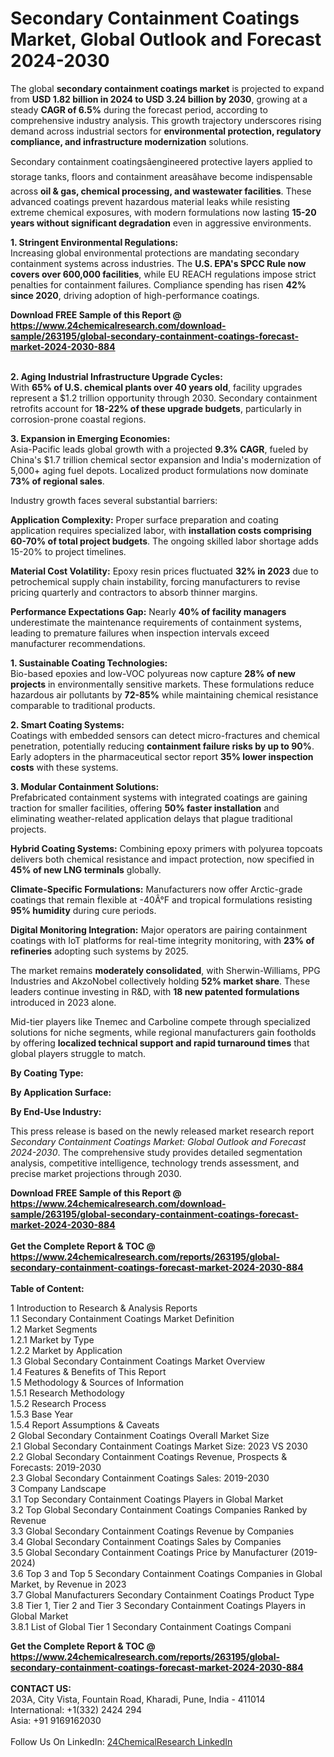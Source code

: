 <h1>Secondary Containment Coatings Market, Global Outlook and Forecast 2024-2030</h1><p>The global <strong>secondary containment coatings market</strong> is projected to expand from <strong>USD 1.82 billion in 2024 to USD 3.24 billion by 2030</strong>, growing at a steady <strong>CAGR of 6.5%</strong> during the forecast period, according to comprehensive industry analysis. This growth trajectory underscores rising demand across industrial sectors for <strong>environmental protection, regulatory compliance, and infrastructure modernization</strong> solutions.</p><p>Secondary containment coatingsâengineered protective layers applied to storage tanks, floors and containment areasâhave become indispensable across <strong>oil &amp; gas, chemical processing, and wastewater facilities</strong>. These advanced coatings prevent hazardous material leaks while resisting extreme chemical exposures, with modern formulations now lasting <strong>15-20 years without significant degradation</strong> even in aggressive environments.</p><p><strong>1. Stringent Environmental Regulations:</strong><br>
Increasing global environmental protections are mandating secondary containment systems across industries. The <strong>U.S. EPA's SPCC Rule now covers over 600,000 facilities</strong>, while EU REACH regulations impose strict penalties for containment failures. Compliance spending has risen <strong>42% since 2020</strong>, driving adoption of high-performance coatings.</p><div><b>Download FREE Sample of this Report @ 
            <a href="https://www.24chemicalresearch.com/download-sample/263195/global-secondary-containment-coatings-forecast-market-2024-2030-884">
            https://www.24chemicalresearch.com/download-sample/263195/global-secondary-containment-coatings-forecast-market-2024-2030-884</a></b></div><br><p><strong>2. Aging Industrial Infrastructure Upgrade Cycles:</strong><br>
With <strong>65% of U.S. chemical plants over 40 years old</strong>, facility upgrades represent a $1.2 trillion opportunity through 2030. Secondary containment retrofits account for <strong>18-22% of these upgrade budgets</strong>, particularly in corrosion-prone coastal regions.</p><p><strong>3. Expansion in Emerging Economies:</strong><br>
Asia-Pacific leads global growth with a projected <strong>9.3% CAGR</strong>, fueled by China's $1.7 trillion chemical sector expansion and India's modernization of 5,000+ aging fuel depots. Localized product formulations now dominate <strong>73% of regional sales</strong>.</p><p>Industry growth faces several substantial barriers:</p><p><strong>Application Complexity:</strong> Proper surface preparation and coating application requires specialized labor, with <strong>installation costs comprising 60-70% of total project budgets</strong>. The ongoing skilled labor shortage adds 15-20% to project timelines.</p><p><strong>Material Cost Volatility:</strong> Epoxy resin prices fluctuated <strong>32% in 2023</strong> due to petrochemical supply chain instability, forcing manufacturers to revise pricing quarterly and contractors to absorb thinner margins.</p><p><strong>Performance Expectations Gap:</strong> Nearly <strong>40% of facility managers</strong> underestimate the maintenance requirements of containment systems, leading to premature failures when inspection intervals exceed manufacturer recommendations.</p><p><strong>1. Sustainable Coating Technologies:</strong><br>
Bio-based epoxies and low-VOC polyureas now capture <strong>28% of new projects</strong> in environmentally sensitive markets. These formulations reduce hazardous air pollutants by <strong>72-85%</strong> while maintaining chemical resistance comparable to traditional products.</p><p><strong>2. Smart Coating Systems:</strong><br>
Coatings with embedded sensors can detect micro-fractures and chemical penetration, potentially reducing <strong>containment failure risks by up to 90%</strong>. Early adopters in the pharmaceutical sector report <strong>35% lower inspection costs</strong> with these systems.</p><p><strong>3. Modular Containment Solutions:</strong><br>
Prefabricated containment systems with integrated coatings are gaining traction for smaller facilities, offering <strong>50% faster installation</strong> and eliminating weather-related application delays that plague traditional projects.</p><p><strong>Hybrid Coating Systems:</strong> Combining epoxy primers with polyurea topcoats delivers both chemical resistance and impact protection, now specified in <strong>45% of new LNG terminals</strong> globally.</p><p><strong>Climate-Specific Formulations:</strong> Manufacturers now offer Arctic-grade coatings that remain flexible at -40Â°F and tropical formulations resisting <strong>95% humidity</strong> during cure periods.</p><p><strong>Digital Monitoring Integration:</strong> Major operators are pairing containment coatings with IoT platforms for real-time integrity monitoring, with <strong>23% of refineries</strong> adopting such systems by 2025.</p><p>The market remains <strong>moderately consolidated</strong>, with Sherwin-Williams, PPG Industries and AkzoNobel collectively holding <strong>52% market share</strong>. These leaders continue investing in R&amp;D, with <strong>18 new patented formulations</strong> introduced in 2023 alone.</p><p>Mid-tier players like Tnemec and Carboline compete through specialized solutions for niche segments, while regional manufacturers gain footholds by offering <strong>localized technical support and rapid turnaround times</strong> that global players struggle to match.</p><p><strong>By Coating Type:</strong></p><p><strong>By Application Surface:</strong></p><p><strong>By End-Use Industry:</strong></p><p>This press release is based on the newly released market research report <em>Secondary Containment Coatings Market: Global Outlook and Forecast 2024-2030</em>. The comprehensive study provides detailed segmentation analysis, competitive intelligence, technology trends assessment, and precise market projections through 2030.</p><div><b>Download FREE Sample of this Report @ 
            <a href="https://www.24chemicalresearch.com/download-sample/263195/global-secondary-containment-coatings-forecast-market-2024-2030-884">
            https://www.24chemicalresearch.com/download-sample/263195/global-secondary-containment-coatings-forecast-market-2024-2030-884</a></b></div><br><div><b>Get the Complete Report & TOC @ 
            <a href="https://www.24chemicalresearch.com/reports/263195/global-secondary-containment-coatings-forecast-market-2024-2030-884">
            https://www.24chemicalresearch.com/reports/263195/global-secondary-containment-coatings-forecast-market-2024-2030-884</a></b></div><br>
            <b>Table of Content:</b><p>1 Introduction to Research & Analysis Reports<br />
    1.1 Secondary Containment Coatings Market Definition<br />
    1.2 Market Segments<br />
        1.2.1 Market by Type<br />
        1.2.2 Market by Application<br />
    1.3 Global Secondary Containment Coatings Market Overview<br />
    1.4 Features & Benefits of This Report<br />
    1.5 Methodology & Sources of Information<br />
        1.5.1 Research Methodology<br />
        1.5.2 Research Process<br />
        1.5.3 Base Year<br />
        1.5.4 Report Assumptions & Caveats<br />
2 Global Secondary Containment Coatings Overall Market Size<br />
    2.1 Global Secondary Containment Coatings Market Size: 2023 VS 2030<br />
    2.2 Global Secondary Containment Coatings Revenue, Prospects & Forecasts: 2019-2030<br />
    2.3 Global Secondary Containment Coatings Sales: 2019-2030<br />
3 Company Landscape<br />
    3.1 Top Secondary Containment Coatings Players in Global Market<br />
    3.2 Top Global Secondary Containment Coatings Companies Ranked by Revenue<br />
    3.3 Global Secondary Containment Coatings Revenue by Companies<br />
    3.4 Global Secondary Containment Coatings Sales by Companies<br />
    3.5 Global Secondary Containment Coatings Price by Manufacturer (2019-2024)<br />
    3.6 Top 3 and Top 5 Secondary Containment Coatings Companies in Global Market, by Revenue in 2023<br />
    3.7 Global Manufacturers Secondary Containment Coatings Product Type<br />
    3.8 Tier 1, Tier 2 and Tier 3 Secondary Containment Coatings Players in Global Market<br />
        3.8.1 List of Global Tier 1 Secondary Containment Coatings Compani</p><div><b>Get the Complete Report & TOC @ 
            <a href="https://www.24chemicalresearch.com/reports/263195/global-secondary-containment-coatings-forecast-market-2024-2030-884">
            https://www.24chemicalresearch.com/reports/263195/global-secondary-containment-coatings-forecast-market-2024-2030-884</a></b></div><br><b>CONTACT US:</b><br>
            203A, City Vista, Fountain Road, Kharadi, Pune, India - 411014<br>
            International: +1(332) 2424 294<br>
            Asia: +91 9169162030 <br><br>
            Follow Us On LinkedIn: <a href="https://www.linkedin.com/company/24chemicalresearch/">24ChemicalResearch LinkedIn</a>